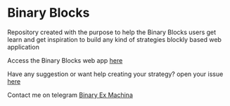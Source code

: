 # Binary Blocks
Repository created with the purpose to help the Binary Blocks users get learn and get inspiration to build any kind of strategies blockly based web application

Access the Binary Blocks web app [here](https://binaryblocks.pro)

Have any suggestion or want help creating your strategy? open your issue [here](https://github.com/binary-ex-machina/binaryblocks/issues)

Contact me on telegram [Binary Ex Machina](https://t.me/binaryexmachina)
